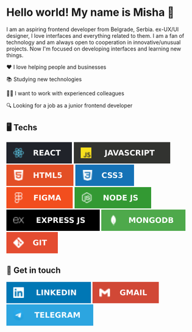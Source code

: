 # Hello world! My name is Misha 👋

I am an aspiring frontend developer from Belgrade, Serbia. ex-UX/UI designer, I love interfaces and everything related to them. I am a fan of technology and am always open to cooperation in innovative/unusual projects. Now I'm focused on developing interfaces and learning new things.

❤️ I love helping people and businesses

📚 Studying new technologies

👨‍💻 I want to work with experienced colleagues

🔍 Looking for a job as a junior frontend developer

## 🖥 Techs

[![REACT](images/REACT.svg)](https://reactjs.org) [![JAVASCRIPT](images/JAVASCRIPT.svg)](https://www.javascript.com) [![HTML5](images/HTML5.svg)](https://www.w3.org/TR/html52/) [![CSS](images/CSS3.svg)](https://www.w3.org/Style/CSS/) [![FIGMA](images/FIGMA.svg)](http://fogma.com) [![NODE JS](images/NODEJS.svg)](https://nodejs.dev) [![EXPRESS JS](images/EXPRESSJS.svg)](https://expressjs.com) [![MONGODB](images/MONGODB.svg)](https://www.mongodb.com) [![GIT](images/GIT.svg)](https://git-scm.com)

## 🤝 Get in touch

[![LINKEDIN](images/LINKEDIN.svg)](https://www.linkedin.com/in/mikhail-tsoy/)
[![GMAIL](images/GMAIL.svg)](mailto:mikhail.tsoy123@gmail.com)
[![TELEGRAM](images/TELEGRAM.svg)](http://t.me/mtsoy123)
